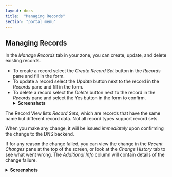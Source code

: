 ```yaml
---
layout: docs
title:  "Managing Records"
section: "portal_menu"
---
```

## Managing Records <a id="managingRecords"></a>
In the *Manage Records* tab in your zone, you can create, update, and delete
existing records.

<ul>
<li> To create a record select the <i>Create Record Set</i> button in the <i>Records</i> pane and fill in the form.</li>
<li> To update a record select the <i>Update</i> button next to the record in the <i>Records</i> pane and fill in the form.</li>
<li> To delete a record select the <i>Delete</i> button next to the record in the <i>Records</i> pane and select the Yes button in the form to confirm.</li>
<details>
<summary><strong>Screenshots</strong></summary>
<p><img src="../img/portal/zone-records.png" alt="Zone Records in Manage Records tab screenshot"
    class="screenshot"/></p>
<p><img src="../img/portal/create-record.png" alt="Create a record screenshot"
    class="screenshot"/></p>
<p><img src="../img/portal/update-record.png" alt="Update a record screenshot"
    class="screenshot"/></p>
<p><img src="../img/portal/delete-record.png" alt="Deleting a record screenshot"
    class="screenshot"/></p>
</details>
</ul>

The Record View lists *Record Sets*, which are records that have the same
name but different record data.  Not all record types support record sets.

When you make any change, it will be issued *immediately* upon confirming
the change to the DNS backend.

If for any reason the change failed, you can view the change in the *Recent Changes* pane
at the top of the screen, or look at the *Change History* tab to see what went wrong.
The *Additional Info* column will contain details of the change failure.
<p><details>
<summary><strong>Screenshots</strong></summary>
<p><img src="../img/portal/manage-records.png" alt="Recent Changes section in Manage Records tab screenshot"
    class="screenshot"/></p>
<p><img src="../img/portal/change-history.png" alt="Change History tab screenshot"
    class="screenshot"/></p>
</details>
</p>
